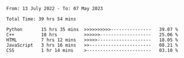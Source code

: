 <!--START_SECTION:waka-->

```text
From: 13 July 2022 - To: 07 May 2023

Total Time: 39 hrs 54 mins

Python       15 hrs 35 mins  >>>>>>>>>>---------------   39.07 %
C++          10 hrs          >>>>>>-------------------   25.06 %
HTML         7 hrs 12 mins   >>>>>--------------------   18.05 %
JavaScript   3 hrs 16 mins   >>-----------------------   08.21 %
CSS          1 hr 14 mins    >------------------------   03.10 %
```

<!--END_SECTION:waka-->

<!---
yvanlok/yvanlok is a ✨ special ✨ repository because its `README.md` (this file) appears on your GitHub profile.
You can click the Preview link to take a look at your changes.
--->
